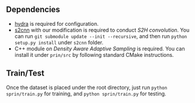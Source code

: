## Dependencies
* [hydra](https://hydra.cc/) is required for configuration.
* [s2cnn](https://github.com/qq456cvb/s2cnn) with our modification is required to conduct *S2H convolution*. You can run ``git submodule update --init --recursive``, and then run ``python setup.py install`` under ``s2cnn`` folder.
* C++ module on *Density Aware Adaptive Sampling* is required. You can install it under ``prin/src`` by following standard CMake instructions.

## Train/Test
Once the dataset is placed under the root directory, just run
``
python sprin/train.py
``
for training, and 
``
python sprin/train.py
``
for testing.